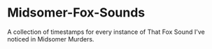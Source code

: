 # Midsomer-Fox-Sounds
A collection of timestamps for every instance of That Fox Sound I've noticed in Midsomer Murders.
